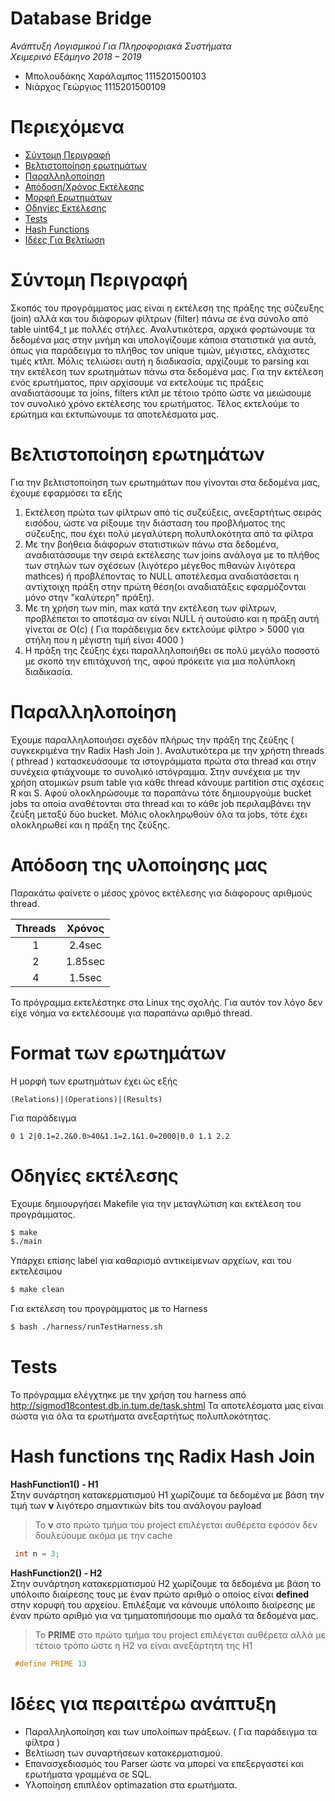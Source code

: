 # Database Bridge 
 *Ανάπτυξη Λογισμικού Για Πληροφοριακά Συστήματα  
 Χειμερινό Εξάμηνο 2018 – 2019*  
 - Μπολουδάκης Χαράλαμπος 1115201500103
 - Νιάρχος Γεώργιος 1115201500109

# Περιεχόμενα  
- [Σύντομη Περιγραφή](https://github.com/babisboloudakis/DatabaseBridge#user-content-σύντομη-περιγραφή)
- [Βελτιστοποίηση ερωτημάτων](https://github.com/babisboloudakis/DatabaseBridge#%CE%B2%CE%B5%CE%BB%CF%84%CE%B9%CF%83%CF%84%CE%BF%CF%80%CE%BF%CE%AF%CE%B7%CF%83%CE%B7-%CE%B5%CF%81%CF%89%CF%84%CE%B7%CE%BC%CE%AC%CF%84%CF%89%CE%BD)
- [Παραλληλοποίηση](https://github.com/babisboloudakis/DatabaseBridge/blob/master/README.md#%CF%80%CE%B1%CF%81%CE%B1%CE%BB%CE%BB%CE%B7%CE%BB%CE%BF%CF%80%CE%BF%CE%AF%CE%B7%CF%83%CE%B7)
- [Απόδοση/Χρόνος Εκτέλεσης](https://github.com/babisboloudakis/DatabaseBridge/blob/master/README.md#%CE%B1%CF%80%CF%8C%CE%B4%CE%BF%CF%83%CE%B7-%CF%84%CE%B7%CF%82-%CF%85%CE%BB%CE%BF%CF%80%CE%BF%CE%AF%CE%B7%CF%83%CE%B7%CF%82-%CE%BC%CE%B1%CF%82)
- [Μορφή Ερωτημάτων](https://github.com/babisboloudakis/DatabaseBridge/blob/master/README.md#format-%CF%84%CF%89%CE%BD-%CE%B5%CF%81%CF%89%CF%84%CE%B7%CE%BC%CE%AC%CF%84%CF%89%CE%BD)
- [Οδηγίες Εκτέλεσης](https://github.com/babisboloudakis/DatabaseBridge#%CE%BF%CE%B4%CE%B7%CE%B3%CE%AF%CE%B5%CF%82-%CE%B5%CE%BA%CF%84%CE%AD%CE%BB%CE%B5%CF%83%CE%B7%CF%82)
- [Tests](https://github.com/babisboloudakis/DatabaseBridge#tests)
- [Hash Functions](https://github.com/babisboloudakis/DatabaseBridge#hash-functions-%CF%84%CE%B7%CF%82-radix-hash-join)
- [Ιδέες Για Βελτίωση](https://github.com/babisboloudakis/DatabaseBridge/blob/master/README.md#%CE%B9%CE%B4%CE%AD%CE%B5%CF%82-%CE%B3%CE%B9%CE%B1-%CF%80%CE%B5%CF%81%CE%B1%CE%B9%CF%84%CE%AD%CF%81%CF%89-%CE%B1%CE%BD%CE%AC%CF%80%CF%84%CF%85%CE%BE%CE%B7)

# Σύντομη Περιγραφή
Σκοπός του προγράμματος μας είναι η εκτέλεση της πράξης της σύζευξης (join) αλλά και του διάφορων φίλτρων (filter) πάνω
σε ένα σύνολο από table uint64_t με πολλές στήλες. Αναλυτικότερα, αρχικά φορτώνουμε τα δεδομένα μας στην μνήμη
και υπολογίζουμε κάποια στατιστικά για αυτά, όπως για παράδειγμα το πλήθος τον unique τιμών, μέγιστες, ελάχιστες τιμές κτλπ. Μόλις τελιώσει αυτή η διαδικασία, αρχίζουμε το parsing και την εκτέλεση των ερωτημάτων πάνω στα δεδομένα μας. Για την εκτέλεση ενός ερωτήματος, πριν αρχίσουμε να εκτελούμε τις πράξεις αναδιατάσουμε τα joins, filters κτλπ με τέτοιο τρόπο ώστε να μειώσουμε τον συνολικό χρόνο εκτέλεσης του ερωτήματος. Τέλος εκτελούμε το ερώτημα και εκτυπώνουμε τα αποτελέσματα μας.

# Βελτιστοποίηση ερωτημάτων
Για την βελτιστοποίηση των ερωτημάτων που γίνονται στα δεδομένα μας, έχουμε εφαρμόσει τα εξής
1) Εκτέλεση πρώτα των φίλτρων από τίς συζεύξεις, ανεξαρτήτως σειράς εισόδου, ώστε να ρίξουμε την διάσταση του προβλήματος
της σύζευξης, που έχει πολύ μεγαλύτερη πολυπλοκότητα από τα φίλτρα
2) Με την βοήθεια διάφορων στατιστικών πάνω στα δεδομένα, αναδιατάσουμε την σειρά εκτέλεσης των joins ανάλογα με το πλήθος των στηλών των σχέσεων (λιγότερο μέγεθος πιθανών λιγότερα mathces) ή προβλέποντας το NULL αποτέλεσμα αναδιατάσεται η αντίχτοιχη πράξη στην πρώτη θέση(οι αναδιατάξεις εφαρμόζονται μόνο στην "καλύτερη" πράξη).
3) Με τη χρήση των min, max κατά την εκτέλεση των φίλτρων, προβλέπεται το αποτέσμα αν είναι NULL ή αυτούσιο και η πράξη αυτή γίνεται σε Ο(c) ( Για παράδειγμα δεν εκτελούμε φίλτρο > 5000 για στήλη που η μέγιστη τιμή είναι 4000 )
4) Η πράξη της ζεύξης έχει παραλληλοποιήθει σε πολύ μεγάλο ποσοστό με σκοπό την επιτάχυνσή της, αφού πρόκειτε για μια πολύπλοκη διαδικασία.

# Παραλληλοποίηση
Έχουμε παραλληλοποιήσει σχεδόν πλήρως την πράξη της ζεύξης ( συγκεκριμένα την Radix Hash Join ). Αναλυτικότερα
με την χρήστη threads ( pthread ) κατασκευάσουμε τα ιστογράμματα πρώτα στα thread και στην συνέχεια φτιάχνουμε το 
συνολικό ιστόγραμμα. Στην συνέχεια με την χρήση ατομικών psum table για κάθε thread κάνουμε partition στις σχέσεις 
R και S. Αφού ολοκληρώσουμε τα παραπάνω τότε δημιουργούμε bucket jobs τα οποία αναθέτονται στα thread και το κάθε job περιλαμβάνει
την ζεύξη μεταξύ δύο bucket. Μόλις ολοκληρωθούν όλα τα jobs, τότε έχει ολοκληρωθεί και η πράξη της ζεύξης.

# Απόδοση της υλοποίησης μας
Παρακάτω φαίνετε ο μέσος χρόνος εκτέλεσης για διάφορους αριθμούς thread.

|    Threads   |     Χρόνος     |
|    :---:     |     :---:      |
|      1       |     2.4sec     |
|      2       |     1.85sec    |
|      4       |     1.5sec     |


Το πρόγραμμα εκτελέστηκε στα Linux της σχολής. Για αυτόν τον λόγο δεν είχε νόημα να εκτελέσουμε για
παραπάνω αριθμό thread.

# Format των ερωτημάτων
Η μορφή των ερωτημάτων έχει ώς εξής
```
(Relations)|(Operations)|(Results)
```
Για παράδειγμα
```
0 1 2|0.1=2.2&0.0>40&1.1=2.1&1.0=2000|0.0 1.1 2.2
```

# Οδηγίες εκτέλεσης
Έχουμε δημιουργήσει Makefile για την μεταγλώτιση και εκτέλεση του προγράμματος.
```sh
$ make
$./main
```
Υπάρχει επίσης label για καθαρισμό αντικείμενων αρχείων, και του εκτελέσιμου
```sh
$ make clean
```
Για εκτέλεση του προγράμματος με το Harness
```sh
$ bash ./harness/runTestHarness.sh
```

# Tests
Το πρόγραμμα ελέγχτηκε με την χρήση του harness από
http://sigmod18contest.db.in.tum.de/task.shtml
Τα αποτελέσματα μας είναι σώστα για όλα τα ερωτήματα ανεξαρτήτως πολυπλοκότητας.


# Hash functions της Radix Hash Join
**HashFunction1() - H1**  
Στην συνάρτηση κατακερματισμού H1 χωρίζουμε τα δεδομένα με βάση την τιμή των **ν** λιγότερο σημαντικών
bits του ανάλογου payload
> Το **ν** στο πρώτο τμήμα του project επιλέγεται αυθέρετα εφόσον δεν δουλεύουμε ακόμα με την cache
```c++
 int n = 3;
```
**HashFunction2() - H2**  
Στην συνάρτηση κατακερματισμού H2 χωρίζουμε τα δεδομένα με βάση το υπόλοιπο διαίρεσης τους με έναν
πρώτο αριθμό ο οποίος είναι **defined** στην κορυφή του αρχείου. Επιλέξαμε να κάνουμε υπόλοιπο διαίρεσης
με έναν πρώτο αριθμό για να τμηματοπιήσουμε πιο ομαλά τα δεδομένα μας.
> Το **PRIME** στο πρώτο τμήμα του project επιλέγεται αυθέρετα αλλά με τέτοιο τρόπο ώστε η H2 να είναι ανεξάρτητη της H1
```c++
 #define PRIME 13
```

# Ιδέες για περαιτέρω ανάπτυξη
- Παραλληλοποίηση και των υπολοίπων πράξεων. ( Για παράδειγμα τα φίλτρα )
- Βελτίωση των συναρτήσεων κατακερματισμού.
- Επανασχεδιασμός του Parser ώστε να μπορεί να επεξεργαστεί και ερωτήματα γραμμένα σε SQL.
- Υλοποίηση επιπλέον optimazation στα ερωτήματα.
